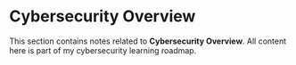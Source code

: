 # Cybersecurity Overview

This section contains notes related to **Cybersecurity Overview**.
All content here is part of my cybersecurity learning roadmap.
